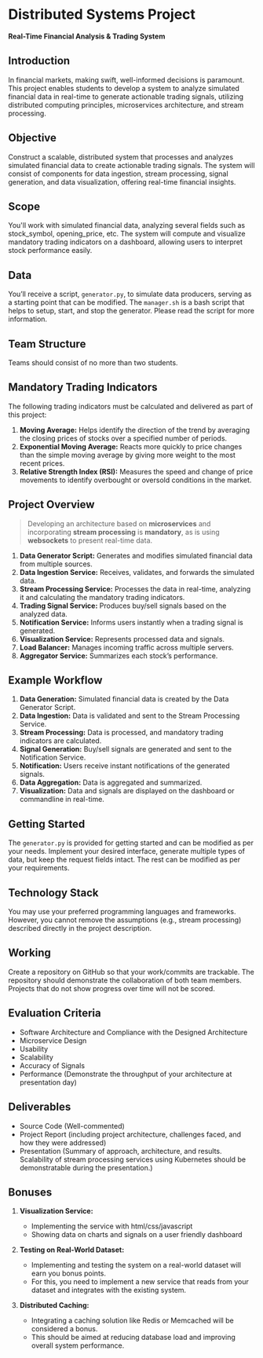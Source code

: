 # Distributed Systems Project

**Real-Time Financial Analysis & Trading System**

## **Introduction**

In financial markets, making swift, well-informed decisions is paramount. This project enables students to develop a system to analyze simulated financial data in real-time to generate actionable trading signals, utilizing distributed computing principles, microservices architecture, and stream processing.

## **Objective**

Construct a scalable, distributed system that processes and analyzes simulated financial data to create actionable trading signals. The system will consist of components for data ingestion, stream processing, signal generation, and data visualization, offering real-time financial insights.

## **Scope**

You'll work with simulated financial data, analyzing several fields such as stock_symbol, opening_price, etc. The system will compute and visualize mandatory trading indicators on a dashboard, allowing users to interpret stock performance easily.

## **Data**

You’ll receive a script, `generator.py`, to simulate data producers, serving as a starting point that can be modified. The `manager.sh` is a bash script that helps to setup, start, and stop the generator. Please read the script for more information.

## **Team Structure**

Teams should consist of no more than two students.

## **Mandatory Trading Indicators**

The following trading indicators must be calculated and delivered as part of this project:

1. **Moving Average:** Helps identify the direction of the trend by averaging the closing prices of stocks over a specified number of periods.
2. **Exponential Moving Average:** Reacts more quickly to price changes than the simple moving average by giving more weight to the most recent prices.
3. **Relative Strength Index (RSI):** Measures the speed and change of price movements to identify overbought or oversold conditions in the market.

## **Project Overview**

> Developing an architecture based on **microservices** and incorporating **stream processing** is **mandatory**, as is using **websockets** to present real-time data.

1. **Data Generator Script:** Generates and modifies simulated financial data from multiple sources.
2. **Data Ingestion Service:** Receives, validates, and forwards the simulated data.
3. **Stream Processing Service:** Processes the data in real-time, analyzing it and calculating the mandatory trading indicators.
4. **Trading Signal Service:** Produces buy/sell signals based on the analyzed data.
5. **Notification Service:** Informs users instantly when a trading signal is generated.
6. **Visualization Service:** Represents processed data and signals.
7. **Load Balancer:** Manages incoming traffic across multiple servers.
8. **Aggregator Service:** Summarizes each stock’s performance.


## **Example Workflow**

1. **Data Generation:** Simulated financial data is created by the Data Generator Script.
2. **Data Ingestion:** Data is validated and sent to the Stream Processing Service.
3. **Stream Processing:** Data is processed, and mandatory trading indicators are calculated.
4. **Signal Generation:** Buy/sell signals are generated and sent to the Notification Service.
5. **Notification:** Users receive instant notifications of the generated signals.
6. **Data Aggregation:** Data is aggregated and summarized.
7. **Visualization:** Data and signals are displayed on the dashboard or commandline in real-time.

## **Getting Started**

The `generator.py` is provided for getting started and can be modified as per your needs. Implement your desired interface, generate multiple types of data, but keep the request fields intact. The rest can be modified as per your requirements.

## **Technology Stack**

You may use your preferred programming languages and frameworks. However, you cannot remove the assumptions (e.g., stream processing) described directly in the project description.

## **Working**

Create a repository on GitHub so that your work/commits are trackable. The repository should demonstrate the collaboration of both team members. Projects that do not show progress over time will not be scored.

## **Evaluation Criteria**

- Software Architecture and Compliance with the Designed Architecture
- Microservice Design
- Usability
- Scalability
- Accuracy of Signals
- Performance (Demonstrate the throughput of your architecture at presentation day)

## **Deliverables**

- Source Code (Well-commented)
- Project Report (including project architecture, challenges faced, and how they were addressed)
- Presentation (Summary of approach, architecture, and results. Scalability of stream processing services using Kubernetes should be demonstratable during the presentation.)

## **Bonuses**

1. **Visualization Service:**

   - Implementing the service with html/css/javascript
   - Showing data on charts and signals on a user friendly dashboard
     
3. **Testing on Real-World Dataset:**

   - Implementing and testing the system on a real-world dataset will earn you bonus points.
   - For this, you need to implement a new service that reads from your dataset and integrates with the existing system.

4. **Distributed Caching:**
   - Integrating a caching solution like Redis or Memcached will be considered a bonus.
   - This should be aimed at reducing database load and improving overall system performance.
